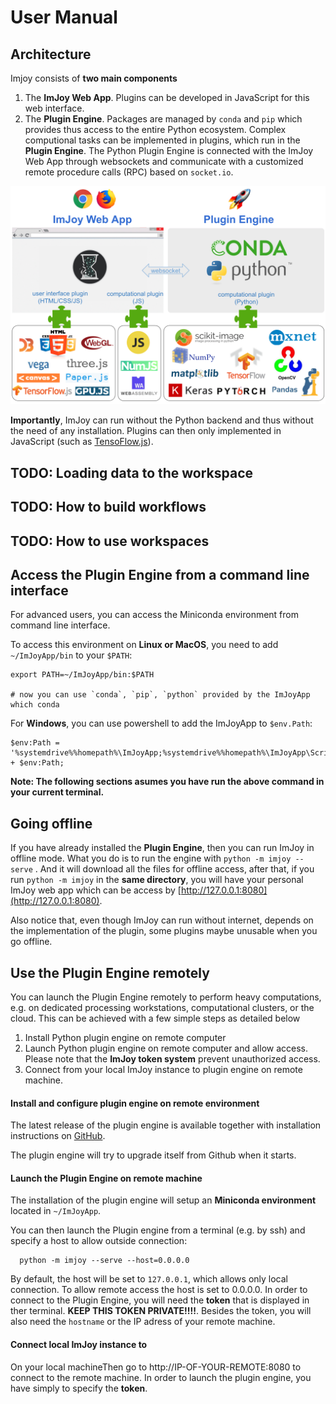 # User Manual
## Architecture
Imjoy consists of **two main components**
1. The **ImJoy Web App**. Plugins can be developed in JavaScript for this web interface.
2. The **Plugin Engine**. Packages are managed by `conda` and `pip` which provides thus
access to the entire Python ecosystem. Complex computional tasks can be implemented
in plugins, which run in the **Plugin Engine**. The Python Plugin Engine is connected with the ImJoy Web App through websockets and communicate with a customized remote procedure calls (RPC) based on `socket.io`.

<img src="./asserts/imjoy-architecture.png" width="800px"></img>

**Importantly**, ImJoy can run without the Python backend and thus without the need of any
installation. Plugins can then only implemented in JavaScript (such as [TensoFlow.js](https://js.tensorflow.org/)).

## TODO: Loading data to the workspace

## TODO: How to build workflows

## TODO: How to use workspaces

## Access the Plugin Engine from a command line interface

For advanced users, you can access the Miniconda environment from command line interface.

To access this environment on **Linux or MacOS**, you need to add `~/ImJoyApp/bin` to your `$PATH`:
```
export PATH=~/ImJoyApp/bin:$PATH

# now you can use `conda`, `pip`, `python` provided by the ImJoyApp 
which conda

```
For **Windows**, you can use powershell to add the ImJoyApp to `$env.Path`:
```
$env:Path = '%systemdrive%%homepath%\ImJoyApp;%systemdrive%%homepath%\ImJoyApp\Scripts;' + $env:Path;
```

**Note: The following sections asumes you have run the above command in your current terminal.**

## Going offline

If you have already installed the **Plugin Engine**, then you can run ImJoy in offline mode. What you do is to run the engine with `python -m imjoy --serve` . And it will download all the files for offline access, after that, if you run `python -m imjoy` in the **same directory**, you will have your personal ImJoy web app which can be access by [http://127.0.0.1:8080](http://127.0.0.1:8080).

Also notice that, even though ImJoy can run without internet, depends on the implementation of the plugin, some plugins maybe unusable when you go offline.

## Use the Plugin Engine remotely
You can launch the Plugin Engine remotely to perform heavy computations, e.g. on dedicated processing workstations, computational clusters, or the cloud. This can be achieved with a few simple steps as detailed below
1. Install Python plugin engine on remote computer
0. Launch Python plugin engine on remote computer and allow access. Please note that the **ImJoy token system** prevent unauthorized access.
0. Connect from your local ImJoy instance to plugin engine on remote machine. 

#### Install and configure plugin engine on remote environment
The latest release of the plugin engine is available together with installation instructions on [GitHub](https://github.com/oeway/ImJoy-Python/releases). 

The plugin engine will try to upgrade itself from Github when it starts.

#### Launch the Plugin Engine on remote machine
The installation of the plugin engine will setup an **Miniconda environment** located in `~/ImJoyApp`.

You can then launch the Plugin engine from a terminal (e.g. by ssh) and specify a host to allow outside connection:
```
  python -m imjoy --serve --host=0.0.0.0
```
By default, the host will be set to `127.0.0.1`, which allows only local connection. To allow remote access the host is set to 0.0.0.0. In order to connect to the Plugin Engine, you will need the **token** that is displayed in ther terminal. **KEEP THIS TOKEN PRIVATE!!!!**. Besides the token, you will also need the `hostname` or the IP adress of your remote machine.

#### Connect local ImJoy instance to 
On your local machineThen go to http://IP-OF-YOUR-REMOTE:8080 to connect to the remote machine. In order to launch the plugin engine, you have simply to specify the **token**.
